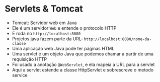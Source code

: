 # Servlets & Tomcat
- Tomcat: Servidor web em Java
- Ele é um servidor `Web` e entende o protocolo HTTP 
- E roda no `http://localhost:8080`
- Projetos java fazem parte da URL: `http://localhost:8080/nome-da-classe`
- Uma aplicação web Java pode ter páginas HTML
- Uma servlet é um objeto Java que podemos chamar a partir de uma requisição HTTP
- Foi usado a anotação `@WebServlet`, e ela mapeia a URL para a servlet 
- Aqui a servlet estende a classe HttpServlet e sobrescreve o metodo service
